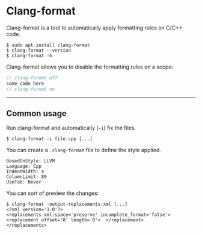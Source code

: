# Clang-format

<div class="row row-cols-lg-2"><div>

Clang-format is a tool to automatically apply formatting rules on C/C++ code.

```shell!
$ sudo apt install clang-format
$ clang-format --version
$ clang-format -h
```
</div><div>

Clang-format allows you to disable the formatting rules on a scope:

```cpp
// clang-format off
some code here
// clang-format on
```
</div></div>

<hr class="sep-both">

## Common usage

<div class="row row-cols-lg-2"><div>

Run clang-format and automatically (`-i`) fix the files.

```shell!
$ clang-format -i file.cpp [...]
```

You can create a `.clang-format` file to define the style applied.

```yaml!
BasedOnStyle: LLVM
Language: Cpp
IndentWidth: 4
ColumnLimit: 80
UseTab: Never
```

</div><div>

You can sort of preview the changes:

```xml!
$ clang-format -output-replacements-xml [...]
<?xml version='1.0'?>
<replacements xml:space='preserve' incomplete_format='false'>
<replacement offset='0' length='0'>  </replacement>
</replacements>
```
</div></div>